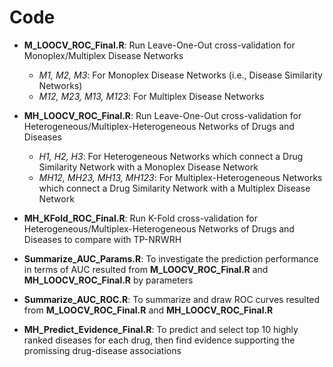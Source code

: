 # Code
- **M_LOOCV_ROC_Final.R**: Run Leave-One-Out cross-validation for Monoplex/Multiplex Disease Networks
  - *M1, M2, M3*: For Monoplex Disease Networks (i.e., Disease Similarity Networks)
  - *M12, M23, M13, M123*: For Multiplex Disease Networks
 
- **MH_LOOCV_ROC_Final.R**: Run Leave-One-Out cross-validation for Heterogeneous/Multiplex-Heterogeneous Networks of Drugs and Diseases
  - *H1, H2, H3*: For Heterogeneous Networks which connect a Drug Similarity Network with a Monoplex Disease Network
  - *MH12, MH23, MH13, MH123*: For Multiplex-Heterogeneous Networks which connect a Drug Similarity Network with a Multiplex Disease Network
 
- **MH_KFold_ROC_Final.R**: Run K-Fold cross-validation for Heterogeneous/Multiplex-Heterogeneous Networks of Drugs and Diseases to compare with TP-NRWRH 

- **Summarize_AUC_Params.R**: To investigate the prediction performance in terms of AUC resulted from **M_LOOCV_ROC_Final.R** and **MH_LOOCV_ROC_Final.R** by parameters

- **Summarize_AUC_ROC.R**: To summarize and draw ROC curves resulted from **M_LOOCV_ROC_Final.R** and **MH_LOOCV_ROC_Final.R**

- **MH_Predict_Evidence_Final.R**: To predict and select top 10 highly ranked diseases for each drug, then find evidence supporting the promissing drug-disease associations 
